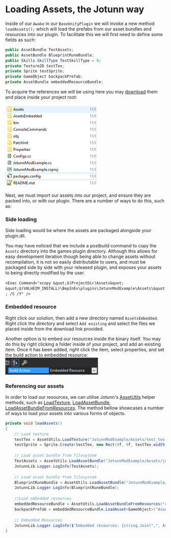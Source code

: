 # Loading Assets, the Jotunn way



Inside of our `Awake` in our `BaseUnityPlugin` we will invoke a new method `loadAssets();` which will load the prefabs from our asset bundles and resources into our plugin. To facilitate this we will first need to define some fields as such:

```cs
public AssetBundle TestAssets;
public AssetBundle BlueprintRuneBundle;
public Skills.SkillType TestSkillType = 0;
private Texture2D testTex;
private Sprite testSprite;
private GameObject backpackPrefab;
private AssetBundle embeddedResourceBundle;
```

To acquire the references we will be using here you may [download](JotunnModExample.zip) them and place inside your project root: 

![Assets Extraction](../../images/data/AssetsExtraction.png)

Next, we must import our assets into our project, and ensure they are packed into, or with our plugin. There are a number of ways to do this, such as:


### Side loading

Side loading would be where the assets are packaged alongside your plugin.dll. 

You may have noticed that we include a postbuild command to copy the `Assets` directory into the games plugin directory. Although this allows for easy development iteration though being able to change assets without recompilation, it is not so easily distributable to users, and must be packaged side by side with your released plugin, and exposes your assets to being directly modified by the user.

`<Exec Command="xcopy &quot;$(ProjectDir)Assets&quot; &quot;$(VALHEIM_INSTALL)\BepInEx\plugins\JotunnModExample\Assets\&quot; /S /Y" />`

### Embedded resource

Right click our solution, then add a new directory named `AssetsEmbedded`. Right click the directory and select `Add existing` and select the files we placed inside from the download link provided.

Another option is to embed our resources inside the binary itself. You may do this by right clicking a folder inside of your project, and add an existing item. Once it has been added, right click the item, select properties, and set the build action to embedded resource: 
![Assets.Embedded Resource](../../images/data/Assets.EmbeddedResource.png)


### Referencing our assets
In order to load our resources, we can utilise Jotunn's [AssetUtils](xref:JotunnLib.Utils.AssetUtils) helper methods, such as [LoadTexture](xref:JotunnLib.Utils.AssetUtils.LoadTexture(System.String,System.Boolean)), [LoadAssetBundle](xref:JotunnLib.Utils.AssetUtils.LoadAssetBundle(System.String)), [LoadAssetBundleFromResources](xref:JotunnLib.Utils.AssetUtils.LoadAssetBundleFromResources(System.String,System.Reflection.Assembly)). The method bellow showcases a number of ways to load your assets into various forms of objects.

```cs
private void loadAssets()
{
    // Load texture
    testTex = AssetUtils.LoadTexture("JotunnModExample/Assets/test_tex.jpg");
    testSprite = Sprite.Create(testTex, new Rect(0f, 0f, testTex.width, testTex.height), Vector2.zero);

    // Load asset bundle from filesystem
    TestAssets = AssetUtils.LoadAssetBundle("JotunnModExample/Assets/jotunnlibtest");
    JotunnLib.Logger.LogInfo(TestAssets);

    // Load asset bundle from filesystem
    BlueprintRuneBundle = AssetUtils.LoadAssetBundle("JotunnModExample/Assets/blueprints");
    JotunnLib.Logger.LogInfo(BlueprintRuneBundle);
    
    //Load embedded resources
    embeddedResourceBundle = AssetUtils.LoadAssetBundleFromResources("capeironbackpack");
    backpackPrefab = embeddedResourceBundle.LoadAsset<GameObject>("Assets/Evie/CapeIronBackpack.prefab");

    // Embedded Resources
    JotunnLib.Logger.LogInfo($"Embedded resources: {string.Join(",", Assembly.GetExecutingAssembly().GetManifestResourceNames())}");
}
```